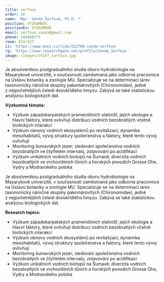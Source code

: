 ```yaml
---
title: sorfova
order: 10
name: 'Mgr. Vanda Šorfová, Ph.D. *'
position: VÝZKUMNÍK
positionEn: VÝZKUMNÍK
email: sorfova.vanda@gmail.com
phone: 549498575
room: A32/327
is: 'https://www.muni.cz/lide/222709-vanda-sorfova'
rg: 'https://www.researchgate.net/profile/Vanda_Sorfova '
image: /images/staff_sorfova.jpg
---
```

<div class="cz">


Je absolventkou postgraduálního studia oboru hydrobiologie na Masarykově univerzitě, v současnosti
 zaměstnaná jako odborná pracovnice na Ústavu botaniky a zoologie MU. Specializuje se na
 determinaci larev taxonomicky náročné skupiny pakomárovitých (Chironomidae), jedné
 z nejpočetnějších čeledí dvoukřídlého hmyzu. Zabývá se také statistickou analýzou biologických dat.

**Výzkumná témata:**

* Výzkum západokarpatských prameništních slatinišť; jejich ekologie a hlavní faktory, které
  ovlivňují distribuci vodních bezobratlých včetně biotických interakcí
* Výzkum obnovy vodních ekosystémů po revitalizaci; dynamika mesohabitatů, vývoj struktury
  společenstva a faktory, které tento vývoj ovlivňují
* Monitoring šumavských jezer; sledování společenstva vodních bezobratlých ve čtyřletém
  intervalu, zotavování po acidifikaci
* Výzkum unikátních vodních biotopů na Šumavě; diverzita vodních bezobratlých ve vrchovištních tůních a horských povodích Grosse Ohe, Vydry a Modravského potoka

</div>

<div class="en">


Je absolventkou postgraduálního studia oboru hydrobiologie na Masarykově univerzitě, v současnosti
 zaměstnaná jako odborná pracovnice na Ústavu botaniky a zoologie MU. Specializuje se na
 determinaci larev taxonomicky náročné skupiny pakomárovitých (Chironomidae), jedné
 z nejpočetnějších čeledí dvoukřídlého hmyzu. Zabývá se také statistickou analýzou biologických dat.

**Research topics:**

* Výzkum západokarpatských prameništních slatinišť; jejich ekologie a hlavní faktory, které
  ovlivňují distribuci vodních bezobratlých včetně biotických interakcí
* Výzkum obnovy vodních ekosystémů po revitalizaci; dynamika mesohabitatů, vývoj struktury
  společenstva a faktory, které tento vývoj ovlivňují
* Monitoring šumavských jezer; sledování společenstva vodních bezobratlých ve čtyřletém
  intervalu, zotavování po acidifikaci
* Výzkum unikátních vodních biotopů na Šumavě; diverzita vodních bezobratlých ve
      vrchovištních tůních a horských povodích Grosse Ohe, Vydry a Modravského potoka

</div>
